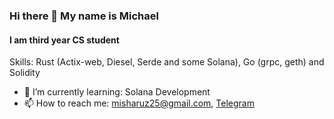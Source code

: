 ### Hi there 👋 My name is Michael

#### I am third year CS student

Skills: Rust (Actix-web, Diesel, Serde and some Solana), Go (grpc, geth) and Solidity 

- 🌱 I’m currently learning: Solana Development
- 📫 How to reach me: misharuz25@gmail.com, [Telegram](https://t.me/MishaRout)

<!--
**mirout/mirout** is a ✨ _special_ ✨ repository because its `README.md` (this file) appears on your GitHub profile.

Here are some ideas to get you started:

- 🔭 I’m currently working on ...
- 🌱 I’m currently learning ...
- 👯 I’m looking to collaborate on ...
- 🤔 I’m looking for help with ...
- 💬 Ask me about ...
- 📫 How to reach me: ...
- 😄 Pronouns: ...
- ⚡ Fun fact: ...
-->

